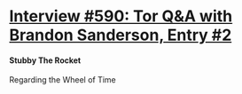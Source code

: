# [Interview #590: Tor Q&A with Brandon Sanderson, Entry #2](https://www.theoryland.com/intvmain.php?i=590#2)

#### Stubby The Rocket

Regarding the Wheel of Time

